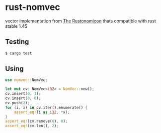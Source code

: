 # rust-nomvec

vector implementation from [The Rustonomicon](https://doc.rust-lang.org/nomicon/) thats compatible with rust stable 1.45

## Testing

```sh
$ cargo test
```

## Using

```rust
use nomvec::NomVec;

let mut cv: NomVec<i32> = NomVec::new();
cv.insert(0, 1);
cv.insert(0, 0);
cv.push(2);
for (i, x) in cv.iter().enumerate() {
    assert_eq!(i as i32, *x);
}
assert_eq!(cv.remove(0), 0);
assert_eq!(cv.len(), 2);
```
